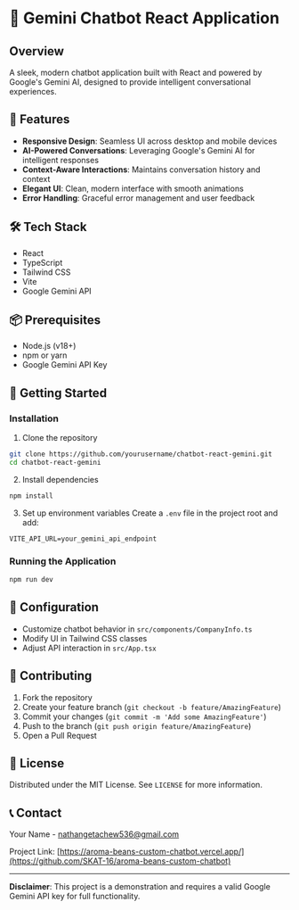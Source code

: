 # 🤖 Gemini Chatbot React Application

## Overview

A sleek, modern chatbot application built with React and powered by Google's Gemini AI, designed to provide intelligent conversational experiences.

## 🌟 Features

- **Responsive Design**: Seamless UI across desktop and mobile devices
- **AI-Powered Conversations**: Leveraging Google's Gemini AI for intelligent responses
- **Context-Aware Interactions**: Maintains conversation history and context
- **Elegant UI**: Clean, modern interface with smooth animations
- **Error Handling**: Graceful error management and user feedback

## 🛠 Tech Stack

- React
- TypeScript
- Tailwind CSS
- Vite
- Google Gemini API

## 📦 Prerequisites

- Node.js (v18+)
- npm or yarn
- Google Gemini API Key

## 🚀 Getting Started

### Installation

1. Clone the repository

```bash
git clone https://github.com/yourusername/chatbot-react-gemini.git
cd chatbot-react-gemini
```

2. Install dependencies

```bash
npm install
```

3. Set up environment variables
   Create a `.env` file in the project root and add:

```
VITE_API_URL=your_gemini_api_endpoint
```

### Running the Application

```bash
npm run dev
```

## 🔧 Configuration

- Customize chatbot behavior in `src/components/CompanyInfo.ts`
- Modify UI in Tailwind CSS classes
- Adjust API interaction in `src/App.tsx`

## 🤝 Contributing

1. Fork the repository
2. Create your feature branch (`git checkout -b feature/AmazingFeature`)
3. Commit your changes (`git commit -m 'Add some AmazingFeature'`)
4. Push to the branch (`git push origin feature/AmazingFeature`)
5. Open a Pull Request

## 📄 License

Distributed under the MIT License. See `LICENSE` for more information.

## 📞 Contact

Your Name - nathangetachew536@gmail.com

Project Link: [https://aroma-beans-custom-chatbot.vercel.app/](https://github.com/SKAT-16/aroma-beans-custom-chatbot)

---

**Disclaimer**: This project is a demonstration and requires a valid Google Gemini API key for full functionality.
